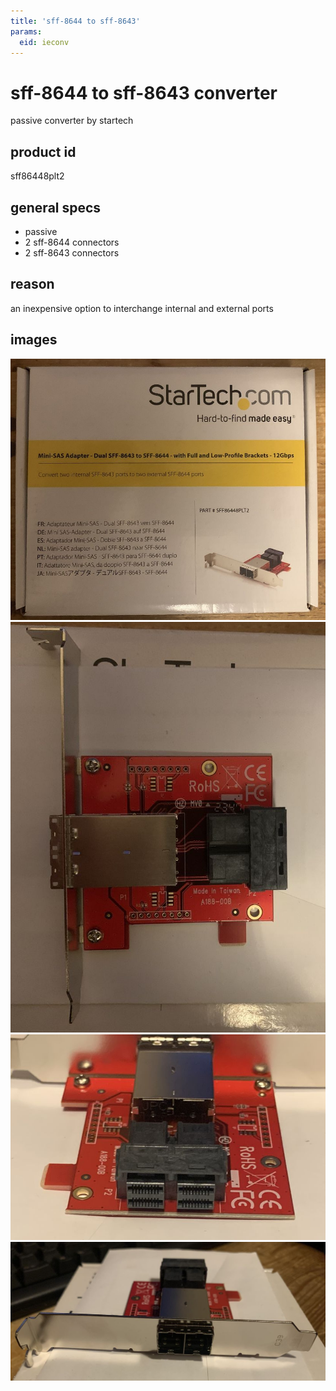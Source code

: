 ```yaml
---
title: 'sff-8644 to sff-8643'
params:
  eid: ieconv
---
```

# sff-8644 to sff-8643 converter

passive converter by startech

## product id
sff86448plt2

## general specs
* passive
* 2 sff-8644 connectors
* 2 sff-8643 connectors

## reason
an inexpensive option to interchange internal and external ports 

## images
![box](ieconvbox.jpg)
![card](ieconvcard.jpg)
![internal ports](ieconvint.jpg)
![external ports](ieconvext.jpg)
